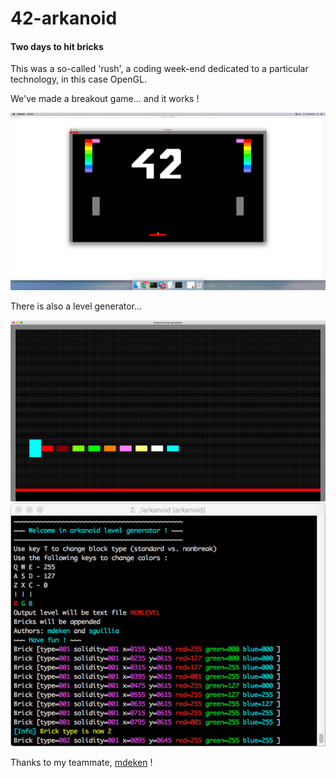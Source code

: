 # 42-arkanoid
#### Two days to hit bricks

This was a so-called 'rush', a coding week-end dedicated to a particular technology, in this case OpenGL.

We've made a breakout game... and it works !

![img](screenshots/arkanoid.png)

There is also a level generator...

![img](screenshots/generator.png)
![img](screenshots/console.png)

Thanks to my teammate, [mdeken](https://github.com/madeka/) !
